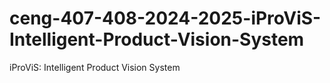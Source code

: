# ceng-407-408-2024-2025-iProViS-Intelligent-Product-Vision-System
iProViS: Intelligent Product Vision System
